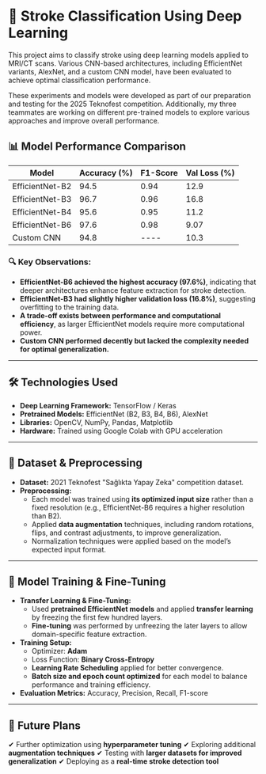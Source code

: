 # 🧠 Stroke Classification Using Deep Learning

This project aims to classify stroke using deep learning models applied to MRI/CT scans. Various CNN-based architectures, including EfficientNet variants, AlexNet, and a custom CNN model, have been evaluated to achieve optimal classification performance.

These experiments and models were developed as part of our preparation and testing for the 2025 Teknofest competition. Additionally, my three teammates are working on different pre-trained models to explore various approaches and improve overall performance.

## 📊 Model Performance Comparison

| Model              | Accuracy (%) | F1-Score | Val Loss (%) |
|--------------------|--------------|----------|-------------|
| EfficientNet-B2   | 94.5         | 0.94     | 12.9        |
| EfficientNet-B3   | 96.7         | 0.96     | 16.8        |
| EfficientNet-B4   | 95.6         | 0.95     | 11.2        |
| EfficientNet-B6   | 97.6         | 0.98     | 9.07        |
| Custom CNN        | 94.8         | ----     | 10.3        |

### 🔍 Key Observations:
- **EfficientNet-B6 achieved the highest accuracy (97.6%)**, indicating that deeper architectures enhance feature extraction for stroke detection.
- **EfficientNet-B3 had slightly higher validation loss (16.8%)**, suggesting overfitting to the training data.
- **A trade-off exists between performance and computational efficiency**, as larger EfficientNet models require more computational power.
- **Custom CNN performed decently but lacked the complexity needed for optimal generalization.**

---

## 🛠 Technologies Used
- **Deep Learning Framework:** TensorFlow / Keras
- **Pretrained Models:** EfficientNet (B2, B3, B4, B6), AlexNet
- **Libraries:** OpenCV, NumPy, Pandas, Matplotlib
- **Hardware:** Trained using Google Colab with GPU acceleration

---

## 🔬 Dataset & Preprocessing
- **Dataset:** 2021 Teknofest "Sağlıkta Yapay Zeka" competition dataset.
- **Preprocessing:**
  - Each model was trained using **its optimized input size** rather than a fixed resolution (e.g., EfficientNet-B6 requires a higher resolution than B2).
  - Applied **data augmentation** techniques, including random rotations, flips, and contrast adjustments, to improve generalization.
  - Normalization techniques were applied based on the model’s expected input format.

---

## 🚀 Model Training & Fine-Tuning
- **Transfer Learning & Fine-Tuning:**
  - Used **pretrained EfficientNet models** and applied **transfer learning** by freezing the first few hundred layers.
  - **Fine-tuning** was performed by unfreezing the later layers to allow domain-specific feature extraction.
- **Training Setup:**
  - Optimizer: **Adam**
  - Loss Function: **Binary Cross-Entropy**
  - **Learning Rate Scheduling** applied for better convergence.
  - **Batch size and epoch count optimized** for each model to balance performance and training efficiency.
- **Evaluation Metrics:** Accuracy, Precision, Recall, F1-score

---

## 📌 Future Plans
✔ Further optimization using **hyperparameter tuning**
✔ Exploring additional **augmentation techniques**
✔ Testing with **larger datasets for improved generalization**
✔ Deploying as a **real-time stroke detection tool**

